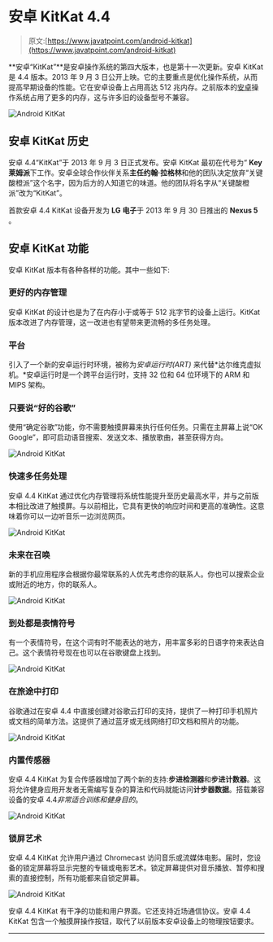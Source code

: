 # 安卓 KitKat 4.4

> 原文:[https://www.javatpoint.com/android-kitkat](https://www.javatpoint.com/android-kitkat)

**安卓“KitKat”**是安卓操作系统的第四大版本，也是第十一次更新。安卓 KitKat 是 4.4 版本。2013 年 9 月 3 日公开上映。它的主要重点是优化操作系统，从而提高早期设备的性能。它在安卓设备上占用高达 512 兆内存。之前版本的[安卓](https://www.javatpoint.com/android-tutorial)操作系统占用了更多的内存，这与许多旧的设备型号不兼容。

![Android KitKat](../Images/3f3ed68bdff659f01597135eae29f9c9.png)

## 安卓 KitKat 历史

安卓 4.4“KitKat”于 2013 年 9 月 3 日正式发布。安卓 KitKat 最初在代号为“ **Key 莱姆派**下工作。安卓全球合作伙伴关系**主任约翰·拉格林**和他的团队决定放弃“关键酸橙派”这个名字，因为后方的人知道它的味道。他的团队将名字从“关键酸橙派”改为“KitKat”。

首款安卓 4.4 KitKat 设备开发为 **LG 电子**于 2013 年 9 月 30 日推出的 **Nexus 5** 。

## 安卓 KitKat 功能

安卓 KitKat 版本有各种各样的功能。其中一些如下:

### 更好的内存管理

安卓 KitKat 的设计也是为了在内存小于或等于 512 兆字节的设备上运行。KitKat 版本改进了内存管理，这一改进也有望带来更流畅的多任务处理。

### 平台

引入了一个新的安卓运行时环境，被称为*安卓运行时(ART)* 来代替*达尔维克虚拟机。*安卓运行时是一个跨平台运行时，支持 32 位和 64 位环境下的 ARM 和 MIPS 架构。

### 只要说“好的谷歌”

使用“确定谷歌”功能，你不需要触摸屏幕来执行任何任务。只需在主屏幕上说“OK Google”，即可启动语音搜索、发送文本、播放歌曲，甚至获得方向。

![Android KitKat](../Images/2bcac1f7afe67e7365ee6e18ed832677.png)

### 快速多任务处理

安卓 4.4 KitKat 通过优化内存管理将系统性能提升至历史最高水平，并与之前版本相比改进了触摸屏。与以前相比，它具有更快的响应时间和更高的准确性。这意味着你可以一边听音乐一边浏览网页。

![Android KitKat](../Images/b09297c062765fdf209d47ff9a5a1b3b.png)

### 未来在召唤

新的手机应用程序会根据你最常联系的人优先考虑你的联系人。你也可以搜索企业或附近的地方，你的联系人。

![Android KitKat](../Images/7c3173ed9689a3aebe6d689e8c1bdc40.png)

### 到处都是表情符号

有一个表情符号，在这个词有时不能表达的地方，用丰富多彩的日语字符来表达自己。这个表情符号现在也可以在谷歌键盘上找到。

![Android KitKat](../Images/da4ad893a7ba171c0d7ef0bd2371bf67.png)

### 在旅途中打印

谷歌通过在安卓 4.4 中直接创建对谷歌云打印的支持，提供了一种打印手机照片或文档的简单方法。这提供了通过蓝牙或无线网络打印文档和照片的功能。

![Android KitKat](../Images/3d5e7af469806efba9637cbee06479f9.png)

### 内置传感器

安卓 4.4 KitKat 为复合传感器增加了两个新的支持:**步进检测器**和**步进计数器**。这将允许健身应用开发者无需编写复杂的算法和代码就能访问**计步器数据**。搭载兼容设备的安卓 4.4*非常适合训练和健身目的*。

![Android KitKat](../Images/23b6128543d6924c49c867560878a37f.png)

### 锁屏艺术

安卓 4.4 KitKat 允许用户通过 Chromecast 访问音乐或流媒体电影。届时，您设备的锁定屏幕将显示完整的专辑或电影艺术。锁定屏幕提供对音乐播放、暂停和搜索的直接控制，所有功能都来自锁定屏幕。

![Android KitKat](../Images/c6b5395df626966502863c211b0cf438.png)

安卓 4.4 KitKat 有干净的功能和用户界面。它还支持近场通信协议。安卓 4.4 KitKat 包含一个触摸屏操作按钮，取代了以前版本安卓设备上的物理按钮要求。

* * *